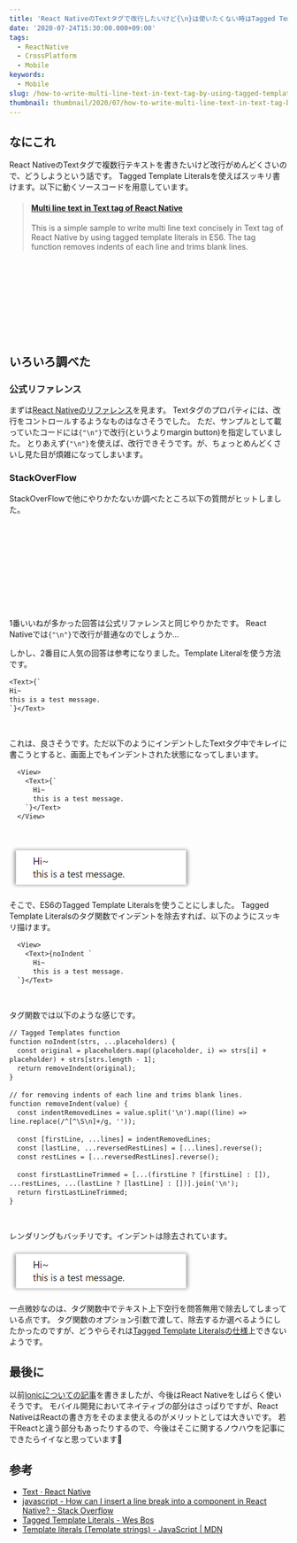 ```yaml
---
title: 'React NativeのTextタグで改行したいけど{\n}は使いたくない時はTagged Template Literalsを使う'
date: '2020-07-24T15:30:00.000+09:00'
tags:
  - ReactNative
  - CrossPlatform
  - Mobile
keywords:
  - Mobile
slug: /how-to-write-multi-line-text-in-text-tag-by-using-tagged-template-literals-in-es6
thumbnail: thumbnail/2020/07/how-to-write-multi-line-text-in-text-tag-by-using-tagged-template-literals-in-es6.png
---
```


## なにこれ

React NativeのTextタグで複数行テキストを書きたいけど改行がめんどくさいので、どうしようという話です。
Tagged Template Literalsを使えばスッキリ書けます。以下に動くソースコードを用意しています。

<blockquote class="embedly-card">
  <h4>
    <a href="https://snack.expo.io/@takumon/multi-line-text-in-text-tag-of-react-native">Multi line text in Text tag of React Native</a>
  </h4>
  <p>This is a simple sample to write multi line text concisely in Text tag of React Native by using tagged template literals in ES6. The tag function removes indents of each line and trims blank lines.</p>
</blockquote>
<script async src="//cdn.embedly.com/widgets/platform.js" charset="UTF-8"></script>


<div class="iframely-embed">
  <div class="iframely-responsive" style="height: 140px; padding-bottom: 0;">
    <a href="https://snack.expo.io/@takumon/multi-line-text-in-text-tag-of-react-native" data-iframely-url="//cdn.iframe.ly/HAwniZ1"></a>
  </div>
</div>

## いろいろ調べた

### 公式リファレンス
まずは[React Nativeのリファレンス](https://reactnative.dev/docs/text)を見ます。
Textタグのプロパティには、改行をコントロールするようなものはなさそうでした。
ただ、サンプルとして載っていたコードには`{"\n"}`で改行(というよりmargin button)を指定していました。
とりあえず`{"\n"}`を使えば、改行できそうです。が、ちょっとめんどくさいし見た目が煩雑になってしまいます。


### StackOverFlow

StackOverFlowで他にやりかたないか調べたところ以下の質問がヒットしました。

<div class="iframely-embed">
  <div class="iframely-responsive" style="height: 140px; padding-bottom: 0;">
    <a href="https://stackoverflow.com/questions/32469570/how-can-i-insert-a-line-break-into-a-text-component-in-react-native" data-iframely-url="//cdn.iframe.ly/MDEwzC6"></a>
  </div>
</div>
<br/>

1番いいねが多かった回答は公式リファレンスと同じやりかたです。 React Nativeでは`{"\n"}`で改行が普通なのでしょうか...

しかし、2番目に人気の回答は参考になりました。Template Literalを使う方法です。

```
<Text>{`
Hi~
this is a test message.
`}</Text>
```
<br/>

これは、良さそうです。ただ以下のようにインデントしたTextタグ中でキレイに書こうとすると、画面上でもインデントされた状態になってしまいます。

```
  <View>
    <Text>{`
      Hi~
      this is a test message.
    `}</Text>
  </View>
```
<br/>

![](./rendering-result.png)


そこで、ES6のTagged Template Literalsを使うことにしました。
Tagged Template Literalsのタグ関数でインデントを除去すれば、以下のようにスッキリ描けます。


```jsx:title=Tagged Template Literalsを使った書き方
  <View>
    <Text>{noIndent `
      Hi~
      this is a test message.
  `}</Text>
```
<br/>

タグ関数では以下のような感じです。

```js:title=Tagged Template Literalsのタグ関数
// Tagged Templates function
function noIndent(strs, ...placeholders) {
  const original = placeholders.map((placeholder, i) => strs[i] + placeholder) + strs[strs.length - 1];
  return removeIndent(original);
}

// for removing indents of each line and trims blank lines.
function removeIndent(value) {
  const indentRemovedLines = value.split('\n').map((line) => line.replace(/^[^\S\n]+/g, ''));

  const [firstLine, ...lines] = indentRemovedLines;
  const [lastLine, ...reversedRestLines] = [...lines].reverse();
  const restLines = [...reversedRestLines].reverse();

  const firstLastLineTrimmed = [...(firstLine ? [firstLine] : []), ...restLines, ...(lastLine ? [lastLine] : [])].join('\n');
  return firstLastLineTrimmed;
}
```
<br/>

レンダリングもバッチリです。インデントは除去されています。

![](./rendering-result.png)
<br/>


一点微妙なのは、タグ関数中でテキスト上下空行を問答無用で除去してしまっている点です。
タグ関数のオプション引数で渡して、除去するか選べるようにしたかったのですが、どうやらそれは[Tagged Template Literalsの仕様](https://developer.mozilla.org/en-US/docs/Web/JavaScript/Reference/Template_literals)上できないようです。


## 最後に

以前[Ionicについての記事](https://takumon.com/ionic-summary-and-comparison-with-react-native-and-flutter-2020)を書きましたが、今後はReact Nativeをしばらく使いそうです。
モバイル開発においてネイティブの部分はさっぱりですが、React NativeはReactの書き方をそのまま使えるのがメリットとしては大きいです。
若干Reactと違う部分もあったりするので、今後はそこに関するノウハウを記事にできたらイイなと思っています🍅


## 参考

- [Text · React Native](https://reactnative.dev/docs/text)
- [javascript - How can I insert a line break into a <Text> component in React Native? - Stack Overflow](https://stackoverflow.com/questions/32469570/how-can-i-insert-a-line-break-into-a-text-component-in-react-native)
- [Tagged Template Literals - Wes Bos](https://wesbos.com/tagged-template-literals)
- [Template literals (Template strings) - JavaScript | MDN](https://developer.mozilla.org/en-US/docs/Web/JavaScript/Reference/Template_literals)

